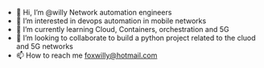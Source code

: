 - 👋 Hi, I’m @willy Network automation engineers
- 👀 I’m interested in devops automation in mobile networks
- 🌱 I’m currently learning Cloud, Containers, orchestration and 5G
- 💞️ I’m looking to collaborate to build a python project related to the cluod and 5G networks
- 📫 How to reach me foxwilly@hotmail.com

<!---
foxwilly/foxwilly is a ✨ special ✨ repository because its `README.md` (this file) appears on your GitHub profile.
You can click the Preview link to take a look at your changes.
--->
